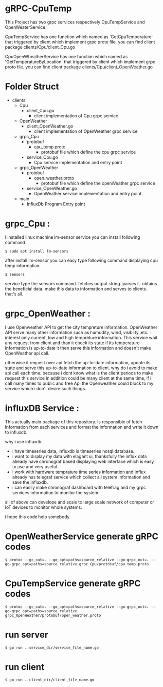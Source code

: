 # gRPC-CpuTemp

This Project has two grpc services respectively CpuTempService and OpenWeaterService. 

CpuTempService has one function which named as 'GetCpuTemperature' that triggered by client which implement grpc proto file. you can find client package clients/Cpu/client_Cpu.go

CpuOpenWheatherService has one function which named as 'GetTemperatureByLocation' that triggered by client which implement grpc proto file. you can find client package clients/Cpu/client_OpenWeather.go

# Folder Struct
 + clients
    + Cpu
        - client_Cpu.go
            - client implementation of Cpu grpc service
    + OpenWeather
        - client_OpenWeather.go
            - client implementation of OpenWeather grpc service
    + grpc_Cpu
        + protobuf
            - cpu_temp.proto
                - protobuf file which define the cpu grpc service
        - service_Cpu.go
            - Cpu service implementation and entry point
    + grpc_OpenWeather
        + protobuf
            - open_weather.proto
                - protobuf file which define the openWeather grpc service
        - service_OpenWeather.go
            - OpenWeather service implementation and entry point
    - main
        - InfluxDb Program Entry point


# grpc_Cpu : 

I installed linux machine lm-sensor service you can install following command

    $ sudo apt install lm-sensors

after install lm-sensor you can easy type following command displaying cpu temp information

    $ sensors

service type the sensors command. fetches output string. parses it. obtains the beneficial data. make this data to information and serves to clients. that's all.

# grpc_OpenWeather :
I use Openweather API to get the city tempreture information. OpenWeather API serve many other information such as humudity, wind, visibilty..etc. i interest only current, low and high tempreture information. This service wait any request from client and than it check its state if its temperature information is up-to-date it then serve this information and doesn't make OpenWeather api call. 

otherwise it request over api fetch the up-to-date information, update its state and serve this up-to-date information to client. why do i avoid to make api call each time. because i dont know what is the client periods to make request this service in addition could be many client at the same time, if i call many times to public and free Api the Openweather could block to my service which i don't desire such things.

# influxDB Service :
This actually main package of this repository. is responsible of fetch information from each services and format the information and write it down to influxdb.

why i use influxdb
- i have timeseries data, influxdb is timeseries nosql database.
- i want to display my data with elagant ui, thanksfully the influx data already have chronograf based displaying web interface which is easy to use and very useful.
- i work with hardware temprature time series information and influx already has telegraf service which collect all system information and save the influxdb.
- i can easily make chronograf dashboard with telefrag and my grpc services information to monitor the system.

all of above can develope and scale to large scale network of computer or IoT devices to monitor whole systems. 

i hope this code help somebody.

# OpenWeatherService generate gRPC codes
    $ protoc --go_out=. --go_opt=paths=source_relative --go-grpc_out=. --go-grpc_opt=paths=source_relative grpc_Cpu/protobuf/cpu_temp.proto

# CpuTempService generate gRPC codes
    $ protoc --go_out=. --go_opt=paths=source_relative --go-grpc_out=. --go-grpc_opt=paths=source_relative grpc_OpenWeather/protobuf/open_weather.proto

# run server
    $ go run ..service_dir/service_file_name.go

# run client
    $ go run ..client_dir/client_file_name.go